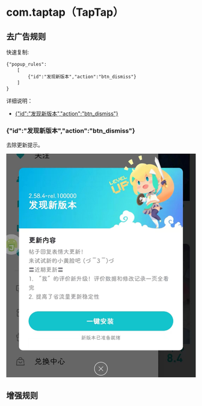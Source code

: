 # com.taptap（TapTap）

## 去广告规则

快速复制:
```
{"popup_rules":
    [
        {"id":"发现新版本","action":"btn_dismiss"}
    ]
}
```
详细说明：
- [{"id":"发现新版本","action":"btn_dismiss"}](#id发现新版本actionbtn_dismiss)

### {"id":"发现新版本","action":"btn_dismiss"}
去除更新提示。

![](./assets/btn_dismiss.jpg)

## 增强规则